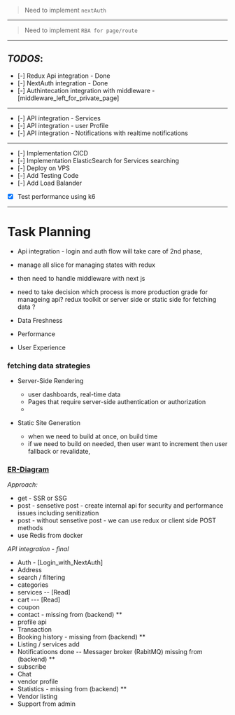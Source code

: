> Need to implement `nextAuth`

---

> Need to implement `RBA for page/route`

---

## _TODOS_:

- [-] Redux Api integration - Done
- [-] NextAuth integration - Done
- [-] Authintecation integration with middleware - [middleware_left_for_private_page]

---

- [-] API integration - Services
- [-] API integration - user Profile
- [-] API integration - Notifications with realtime notifications

---

- [-] Implementation CICD
- [-] Implementation ElasticSearch for Services searching
- [-] Deploy on VPS
- [-] Add Testing Code
- [-] Add Load Balander
- [x] Test performance using k6

---

# Task Planning

- Api integration - login and auth flow will take care of 2nd phase,
- manage all slice for managing states with redux

- then need to handle middleware with next js
- need to take decision which process is more production grade for manageing api? redux toolkit or server side or static side for fetching data ?

- Data Freshness
- Performance
- User Experience

### fetching data strategies

- Server-Side Rendering

  - user dashboards, real-time data
  - Pages that require server-side authentication or authorization
  -

- Static Site Generation

  - when we need to build at once, on build time
  - if we need to build on needed, then user want to increment then user fallback or revalidate,

### [ER-Diagram](https://example.com)

_Approach:_

- get - SSR or SSG
- post - sensetive post - create internal api for security and performance issues including senitization
- post - without sensetive post - we can use redux or client side POST methods
- use Redis from docker

_API integration - final_

- Auth - [Login_with_NextAuth]
- Address
- search / filtering
- categories
- services -- [Read]
- cart --- [Read]
- coupon
- contact - missing from (backend) \*\*
- profile api
- Transaction
- Booking history - missing from (backend) \*\*
- Listing / services add
- Notificatioons done -- Messager broker (RabitMQ) missing from (backend) \*\*
- subscribe
- Chat
- vendor profile
- Statistics - missing from (backend) \*\*
- Vendor listing
- Support from admin
